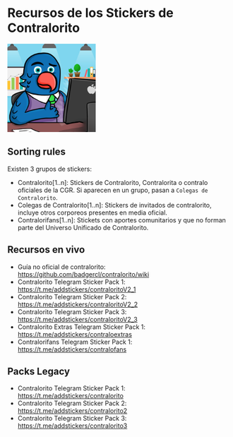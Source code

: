 # Recursos de los Stickers de Contralorito

<img src="https://github.com/badgercl/contralorito/raw/master/pack1/contra1_004.png" alt="Contralorito" width="200px">

## Sorting rules
Existen 3 grupos de stickers:
* Contralorito[1..n]: Stickers de Contralorito, Contralorita o contralo oficiales de la CGR. Si aparecen en un grupo, pasan a `Colegas de Contralorito`.
* Colegas de Contralorito[1..n]: Stickers de invitados de contralorito, incluye otros corporeos presentes en media oficial.
* Contralorifans[1..n]: Stickets con aportes comunitarios y que no forman parte del Universo Unificado de Contralorito.

## Recursos en vivo
* Guía no oficial de contralorito: https://github.com/badgercl/contralorito/wiki
* Contralorito Telegram Sticker Pack 1: https://t.me/addstickers/contraloritoV2_1
* Contralorito Telegram Sticker Pack 2: https://t.me/addstickers/contraloritoV2_2
* Contralorito Telegram Sticker Pack 3: https://t.me/addstickers/contraloritoV2_3
* Contralorito Extras Telegram Sticker Pack 1: https://t.me/addstickers/contraloextras
* Contralorifans Telegram Sticker Pack 1: https://t.me/addstickers/contralofans

## Packs Legacy
* Contralorito Telegram Sticker Pack 1: https://t.me/addstickers/contralorito
* Contralorito Telegram Sticker Pack 2: https://t.me/addstickers/contralorito2
* Contralorito Telegram Sticker Pack 3: https://t.me/addstickers/contralorito3
